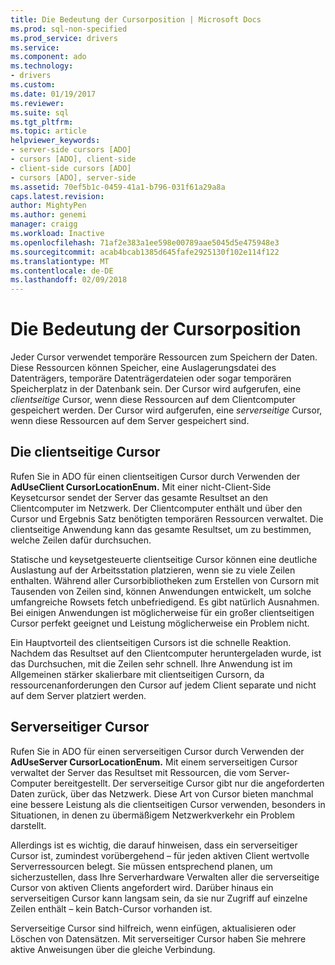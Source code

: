 ```yaml
---
title: Die Bedeutung der Cursorposition | Microsoft Docs
ms.prod: sql-non-specified
ms.prod_service: drivers
ms.service: 
ms.component: ado
ms.technology:
- drivers
ms.custom: 
ms.date: 01/19/2017
ms.reviewer: 
ms.suite: sql
ms.tgt_pltfrm: 
ms.topic: article
helpviewer_keywords:
- server-side cursors [ADO]
- cursors [ADO], client-side
- client-side cursors [ADO]
- cursors [ADO], server-side
ms.assetid: 70ef5b1c-0459-41a1-b796-031f61a29a8a
caps.latest.revision: 
author: MightyPen
ms.author: genemi
manager: craigg
ms.workload: Inactive
ms.openlocfilehash: 71af2e383a1ee598e00789aae5045d5e475948e3
ms.sourcegitcommit: acab4bcab1385d645fafe2925130f102e114f122
ms.translationtype: MT
ms.contentlocale: de-DE
ms.lasthandoff: 02/09/2018
---
```

# <a name="the-significance-of-cursor-location"></a>Die Bedeutung der Cursorposition
Jeder Cursor verwendet temporäre Ressourcen zum Speichern der Daten. Diese Ressourcen können Speicher, eine Auslagerungsdatei des Datenträgers, temporäre Datenträgerdateien oder sogar temporären Speicherplatz in der Datenbank sein. Der Cursor wird aufgerufen, eine *clientseitige* Cursor, wenn diese Ressourcen auf dem Clientcomputer gespeichert werden. Der Cursor wird aufgerufen, eine *serverseitige* Cursor, wenn diese Ressourcen auf dem Server gespeichert sind.  
  
## <a name="client-side-cursors"></a>Die clientseitige Cursor  
 Rufen Sie in ADO für einen clientseitigen Cursor durch Verwenden der **AdUseClient CursorLocationEnum.** Mit einer nicht-Client-Side Keysetcursor sendet der Server das gesamte Resultset an den Clientcomputer im Netzwerk. Der Clientcomputer enthält und über den Cursor und Ergebnis Satz benötigten temporären Ressourcen verwaltet. Die clientseitige Anwendung kann das gesamte Resultset, um zu bestimmen, welche Zeilen dafür durchsuchen.  
  
 Statische und keysetgesteuerte clientseitige Cursor können eine deutliche Auslastung auf der Arbeitsstation platzieren, wenn sie zu viele Zeilen enthalten. Während aller Cursorbibliotheken zum Erstellen von Cursorn mit Tausenden von Zeilen sind, können Anwendungen entwickelt, um solche umfangreiche Rowsets fetch unbefriedigend. Es gibt natürlich Ausnahmen. Bei einigen Anwendungen ist möglicherweise für ein großer clientseitigen Cursor perfekt geeignet und Leistung möglicherweise ein Problem nicht.  
  
 Ein Hauptvorteil des clientseitigen Cursors ist die schnelle Reaktion. Nachdem das Resultset auf den Clientcomputer heruntergeladen wurde, ist das Durchsuchen, mit die Zeilen sehr schnell. Ihre Anwendung ist im Allgemeinen stärker skalierbare mit clientseitigen Cursorn, da ressourcenanforderungen den Cursor auf jedem Client separate und nicht auf dem Server platziert werden.  
  
## <a name="server-side-cursors"></a>Serverseitiger Cursor  
 Rufen Sie in ADO für einen serverseitigen Cursor durch Verwenden der **AdUseServer CursorLocationEnum.** Mit einem serverseitigen Cursor verwaltet der Server das Resultset mit Ressourcen, die vom Server-Computer bereitgestellt. Der serverseitige Cursor gibt nur die angeforderten Daten zurück, über das Netzwerk. Diese Art von Cursor bieten manchmal eine bessere Leistung als die clientseitigen Cursor verwenden, besonders in Situationen, in denen zu übermäßigem Netzwerkverkehr ein Problem darstellt.  
  
 Allerdings ist es wichtig, die darauf hinweisen, dass ein serverseitiger Cursor ist, zumindest vorübergehend – für jeden aktiven Client wertvolle Serverressourcen belegt. Sie müssen entsprechend planen, um sicherzustellen, dass Ihre Serverhardware Verwalten aller die serverseitige Cursor von aktiven Clients angefordert wird. Darüber hinaus ein serverseitigen Cursor kann langsam sein, da sie nur Zugriff auf einzelne Zeilen enthält – kein Batch-Cursor vorhanden ist.  
  
 Serverseitige Cursor sind hilfreich, wenn einfügen, aktualisieren oder Löschen von Datensätzen. Mit serverseitiger Cursor haben Sie mehrere aktive Anweisungen über die gleiche Verbindung.
